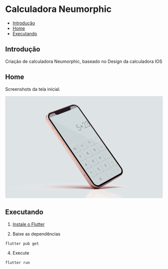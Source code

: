 # Calculadora Neumorphic

* [Introdução](#Introdução)
* [Home](#Home)
* [Executando](#Executando)

## Introdução

Criação de calculadora Neumorphic, baseado no Design da calculadora IOS 

## Home

Screenshots da tela inicial.

<p float="left">
  <img src="/screenshots/calculator.jpg" width="800" />


## Executando

1. [Instale o Flutter](https://flutter.dev/docs/get-started/install)

2.  Baixe as dependências

```
flutter pub get
```

4. Execute

```
flutter run
```